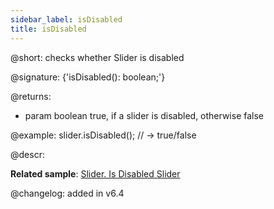 ```yaml
---
sidebar_label: isDisabled
title: isDisabled
---          
```


@short: checks whether Slider is disabled

@signature: {'isDisabled(): boolean;'}

@returns:
- param	boolean		true, if a slider is disabled, otherwise false

@example:
slider.isDisabled(); // -> true/false

@descr:

**Related sample**: [Slider. Is Disabled Slider](https://snippet.dhtmlx.com/fbo18fue)

@changelog: added in v6.4

[comment]: # (@related: slider/usage.md#checking-if-a-slider-is-disabled)
